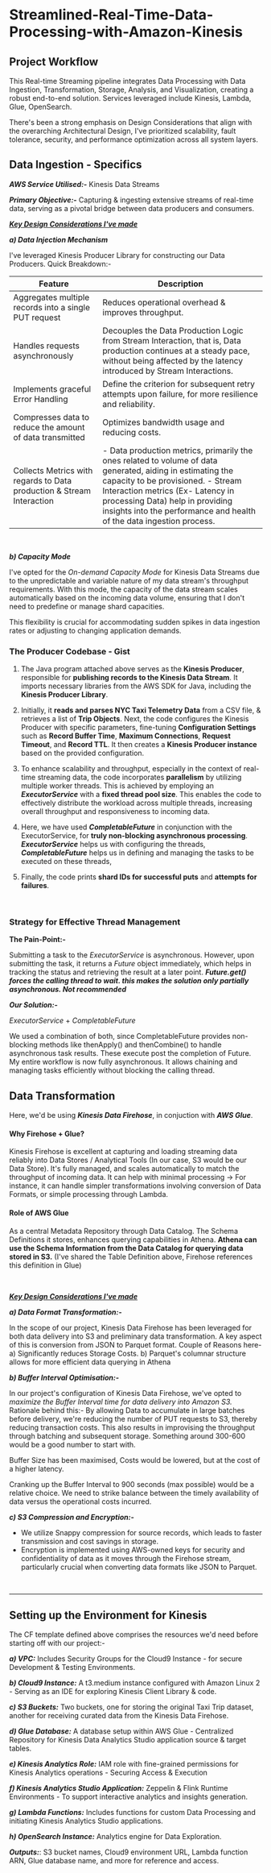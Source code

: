 # Streamlined-Real-Time-Data-Processing-with-Amazon-Kinesis

## Project Workflow 
This Real-time Streaming pipeline integrates Data Processing with Data Ingestion, Transformation, Storage, Analysis, and Visualization, creating a robust end-to-end solution. Services leveraged include  Kinesis, Lambda, Glue, OpenSearch.

There's been a strong emphasis on Design Considerations that align with the overarching Architectural Design, I've prioritized scalability, fault tolerance, security, and performance optimization across all system layers.

## Data Ingestion - Specifics

_**AWS Service Utilised:-**_ 
Kinesis Data Streams

_**Primary Objective:-**_
Capturing & ingesting extensive streams of real-time data, serving as a pivotal bridge between data producers and consumers.


<rarr> <ins>**_Key Design Considerations I've made_**</ins> 

_**a) Data Injection Mechanism**_ 

  I've leveraged Kinesis Producer Library for constructing our Data Producers. 
  Quick Breakdown:-
  </br>
  

 | Feature                                                           | Description                                                                                                                                                                                  |
|-------------------------------------------|--------------------------------------------------------------------------------------------------------------------------------------------------------|
|  Aggregates multiple records into a single PUT request       | Reduces operational overhead & improves throughput.        |                                                                                                                                  |
| Handles requests asynchronously  | Decouples the Data Production Logic from Stream Interaction, that is, Data production continues at a steady pace, without being affected by the latency introduced by Stream Interactions.          |
|  Implements graceful Error Handling     | Define the criterion for subsequent retry attempts upon failure, for more resilience and reliability.                                                                                 |
|  Compresses data to reduce the amount of data transmitted   | Optimizes bandwidth usage and reducing costs.                                                                                                                                              |
|  Collects Metrics with regards to Data production & Stream Interaction | - Data production metrics, primarily the ones related to volume of data generated, aiding in estimating the capacity to be provisioned. - Stream Interaction metrics (Ex- Latency in processing Data) help in providing insights into the performance and health of the data ingestion process. |
</br>

_**b) Capacity Mode**_

I've opted for the _On-demand Capacity Mode_ for Kinesis Data Streams due to the unpredictable and variable nature of my data stream's throughput requirements. With this mode, the capacity of the data stream scales automatically based on the incoming data volume, ensuring that I don't need to predefine or manage shard capacities.

This flexibility is crucial for accommodating sudden spikes in data ingestion rates or adjusting to changing application demands.
</br>

### The Producer Codebase - Gist
1) The Java program attached above serves as the **Kinesis Producer**, responsible for **publishing records to the Kinesis Data Stream**. It imports necessary libraries from the AWS SDK for Java, including the **Kinesis Producer Library**.

2) Initially, it **reads and parses NYC Taxi Telemetry Data** from a CSV file, & retrieves a list of **Trip Objects**.
 Next, the code configures the Kinesis Producer with specific parameters, fine-tuning **Configuration Settings** such as **Record Buffer Time**, **Maximum Connections**, **Request Timeout**, and **Record TTL**. It then creates a **Kinesis Producer instance** based on the provided configuration.

4) To enhance scalability and throughput, especially in the context of real-time streaming data, the code incorporates **parallelism** by utilizing multiple worker threads. This is achieved by employing an _**ExecutorService**_ with a **fixed thread pool size**. 
This enables the code to effectively distribute the workload across multiple threads, increasing overall throughput and responsiveness to incoming data.
   
5) Here, we have used _**CompletableFuture**_ in conjunction with the ExecutorService, for **truly non-blocking asynchronous processing**. 
 _**ExecutorService**_ helps us with configuring the threads, _**CompletableFuture**_ helps us in defining and managing the tasks to be executed on these threads,

6) Finally, the code prints **shard IDs for successful puts** and **attempts for failures**.
</br>

### Strategy for Effective Thread Management

**The Pain-Point:-** 

Submitting a task to the _ExecutorService_ is asynchronous. However, upon submitting the task, it returns a _Future_ object immediately, which helps in tracking the status and retrieving the result at a later point.
_**Future.get() forces the calling thread to wait. this makes the solution only partially asynchronous. Not recommended**_

***Our Solution:-***

_ExecutorService_ + _CompletableFuture_

We used a combination of both, since CompletableFuture provides non-blocking methods like thenApply() and thenCombine() to handle asynchronous task results. These execute post the completion of Future. My entire workflow is now fully asynchronous. It allows chaining and managing tasks efficiently without blocking the calling thread.

## Data Transformation

Here, we'd be using _**Kinesis Data Firehose**_, in conjuction with _**AWS Glue**_.

#### Why Firehose + Glue? 

Kinesis Firehose is excellent at capturing and loading streaming data reliably into Data Stores / Analytical Tools (In our case, S3 would be our Data Store).
It's fully managed, and scales automatically to match the throughput of incoming data.
It can help with minimal processing -> For instance, it can handle simpler transformations involving conversion of Data Formats, or simple processing through Lambda.

#### Role of AWS Glue

As a central Metadata Repository through Data Catalog. The Schema Definitions it stores, enhances querying capabilities in Athena. **Athena can use the Schema Information from the Data Catalog for querying data stored in S3.**
(I've shared the Table Definition above, Firehose references this definition in Glue)

</br>

<ins>**_Key Design Considerations I've made_**</ins> 

_**a) Data Format Transformation:-**_ 

In the scope of our project, Kinesis Data Firehose has been leveraged for both data delivery into S3 and preliminary data transformation. A key aspect of this is conversion from JSON to Parquet format. Couple of Reasons here- a) Significantly reduces Storage Costs. b) Parquet's columnar structure allows for more efficient data querying in Athena

_**b) Buffer Interval Optimisation:-**_

In our project's configuration of Kinesis Data Firehose, we've opted to _maximize the Buffer Interval time for data delivery into Amazon S3._ 
Rationale behind this:- By allowing Data to accumulate in large batches before delivery, we're reducing the number of PUT requests to S3, thereby reducing transaction costs. This also results in improvising the throughput through batching and subsequent storage. Something around 300-600 would be a good number to start with.

Buffer Size has been maximised, Costs would be lowered, but at the cost of a higher latency. 

Cranking up the Buffer Interval to 900 seconds (max possible) would be a relative choice. We need to strike balance between the timely availability of data versus the operational costs incurred. 
</br>

_**c) S3 Compression and Encryption:-**_

- We utilize Snappy compression for source records,  which leads to faster transmission and cost savings in storage.
- Encryption is implemented using AWS-owned keys for security and confidentiality of data as it moves through the Firehose stream, particularly crucial when converting data formats like JSON to Parquet.













</br>



---


## Setting up the Environment for Kinesis

The CF template defined above comprises the resources we'd need before starting off with our project:-

**_a) VPC:_**
Includes Security Groups for the Cloud9 Instance - for secure Development & Testing Environments.

**_b) Cloud9 Instance:_**
A t3.medium instance configured with Amazon Linux 2 - Serving as an IDE for exploring Kinesis Client Library & code.

**_c) S3 Buckets:_**
Two buckets, one for storing the original Taxi Trip dataset,  another for receiving curated data from the Kinesis Data Firehose.

**_d) Glue Database:_**
A database setup within AWS Glue - Centralized Repository for Kinesis Data Analytics Studio application source & target tables.

**_e) Kinesis Analytics Role:_** 
IAM role with fine-grained permissions for Kinesis Analytics operations - Securing Access & Execution

**_f) Kinesis Analytics Studio Application:_** 
Zeppelin & Flink Runtime Environments - To support interactive analytics and insights generation.

**_g) Lambda Functions:_** 
Includes functions for custom Data Processing and initiating Kinesis Analytics Studio applications.

**_h) OpenSearch Instance:_**
 Analytics engine for Data Exploration.

**_Outputs:_**:
S3 bucket names, Cloud9 environment URL, Lambda function ARN, Glue database name, and more for reference and access.






    

